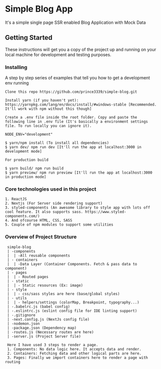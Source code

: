 # Simple Blog App

It's a simple single page SSR enabled Blog Application with Mock Data

## Getting Started

These instructions will get you a copy of the project up and running on your local machine for development and testing purposes.

### Installing

A step by step series of examples that tell you how to get a development env running

```
Clone this repo https://github.com/prince3339/simple-blog.git

Install yarn (if you haven't yet): https://yarnpkg.com/lang/en/docs/install/#windows-stable [Recommended. It'll work with npm without this though]

Create a .env file inside the root folder. Copy and paste the following line in .env file (It's basically a environment settings file. To run locally you can ignore it).

NODE_ENV="development"

$ yarn/npm install (To install all dependencies)
$ yarn dev/ npm run dev [It'll run the app at localhost:3000 in development mode]

For production build

$ yarn build/ npm run build
$ yarn preview/ npm run preview [It'll run the app at localhost:3000 in production mode]

```

### Core technologies used in this project

```
1. ReactJS
2. Nextjs (For Server side rendering support)
3. styled-components (An awesome library to style app with lots off cool feature. It also supports sass. https://www.styled-components.com/)
4. And ofcourse HTML, CSS, SASS
5. Couple of npm modules to support some utilities
```

### Overview of Project Structure

```
 simple-blog
 | -components
 |  | -All reusable components
 | - containers
 |  | -Data Layer (Container Components. Fetch & pass data to component)
 | - pages
 |  | - Routed pages
 | - static
 |  | - Static resources (Ex: image)
 | - style
 |  | - css/sass styles are here (base/global styles)
 | - utils
 |  | - helpers/settings (colorMap, Breakpoint, typography...)
 | -.babelrc.js (babel config)
 | -.eslintrc.js (eslint config file for IDE linting support)
 | -.gitignore
 | -next.config.js (NextJs config file)
 | -nodemon.json
 | -package.json (Dependency map)
 | -routes.js (Necessary routes are here)
 | -server.js (Project Server file)
 
 Here I have used 3 steps to render a page. 
 1. Components: No data logic here. It accepts data and render.
 2. Containers: Fetching data and other logical parts are here.
 3. Pages: Finally we import containers here to render a page with routing
 
```
